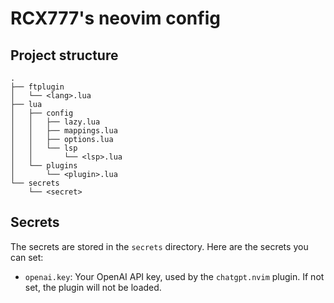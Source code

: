 # RCX777's neovim config

## Project structure
```
.
├── ftplugin
│   └── <lang>.lua
├── lua
│   ├── config
│   │   ├── lazy.lua
│   │   ├── mappings.lua
│   │   ├── options.lua
│   │   └── lsp
│   │       └── <lsp>.lua
│   └── plugins
│       └── <plugin>.lua
└── secrets
    └── <secret>
```


## Secrets

The secrets are stored in the `secrets` directory. Here are the secrets you can set:
- `openai.key`: Your OpenAI API key, used by the `chatgpt.nvim` plugin. If not set, the plugin will not be loaded.

